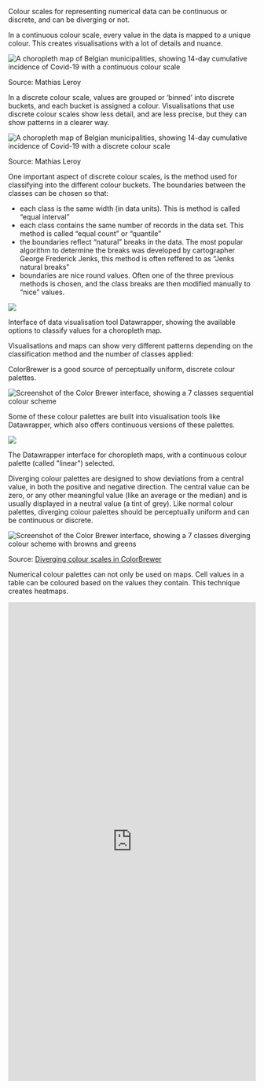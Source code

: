 Colour scales for representing numerical data can be continuous or discrete, and can be diverging or not.

In a continuous colour scale, every value in the data is mapped to a unique colour. This creates visualisations with a lot of details and nuance.

![A choropleth map of Belgian municipalities, showing 14-day cumulative incidence of Covid-19 with a continuous colour scale](Colour%20use%20in%20data%20visualisation%20acd08b9e488e4cd9bd518e063a86f6b7/continuous-colour-scale.jpg)

Source: Mathias Leroy

In a discrete colour scale, values are grouped or ‘binned’ into discrete buckets, and each bucket is assigned a colour. Visualisations that use discrete colour scales show less detail, and are less precise, but they can show patterns in a clearer way.

![A choropleth map of Belgian municipalities, showing 14-day cumulative incidence of Covid-19 with a discrete colour scale](Colour%20use%20in%20data%20visualisation%20acd08b9e488e4cd9bd518e063a86f6b7/discrete-colour-sclae.jpg)

Source: Mathias Leroy

One important aspect of discrete colour scales, is the method used for classifying into the different colour buckets. The boundaries between the classes can be chosen so that:

- each class is the same width (in data units). This is method is called “equal interval”
- each class contains the same number of records in the data set. This method is called “equal count” or “quantile”
- the boundaries reflect “natural” breaks in the data. The most popular algorithm to determine the breaks was developed by cartographer George Frederick Jenks, this method is often reffered to as “Jenks natural breaks”
- boundaries are nice round values. Often one of the three previous methods is chosen, and the class breaks are then modified manually to “nice” values.

![ ](Colour%20use%20in%20data%20visualisation%20acd08b9e488e4cd9bd518e063a86f6b7/datawrapper-classifications.png)

Interface of data visualisation tool Datawrapper, showing the available options to classify values for a choropleth map.

Visualisations and maps can show very different patterns depending on the classification method and the number of classes applied:

ColorBrewer is a good source of perceptually uniform, discrete colour palettes.

![Screenshot of the Color Brewer interface, showing a 7 classes sequential colour scheme](Colour%20use%20in%20data%20visualisation%20acd08b9e488e4cd9bd518e063a86f6b7/colorbrewer-sequential.png)

Some of these colour palettes are built into visualisation tools like Datawrapper, which also offers continuous versions of these palettes.

![ ](Colour%20use%20in%20data%20visualisation%20acd08b9e488e4cd9bd518e063a86f6b7/datawrapper-continuous.png)

The Datawrapper interface for choropleth maps, with a continuous colour palette (called "linear") selected.

Diverging colour palettes are designed to show deviations from a central value, in both the positive and negative direction. The central value can be zero, or any other meaningful value (like an average or the median) and is usually displayed in a neutral value (a tint of grey). Like normal colour palettes, diverging colour palettes should be perceptually uniform and can be continuous or discrete.

![Screenshot of the Color Brewer interface, showing a 7 classes diverging colour scheme with browns and greens](Colour%20use%20in%20data%20visualisation%20acd08b9e488e4cd9bd518e063a86f6b7/ColorBrewer-diverging.png)

Source: [Diverging colour scales in ColorBrewer](https://colorbrewer2.org/#type=diverging)

Numerical colour palettes can not only be used on maps. Cell values in a table can be coloured based on the values they contain. This technique creates heatmaps.

<iframe title="How EU member states are on their way to renewable energy sources for cooling and heating" aria-label="Table" id="datawrapper-chart-hn6rT" src="https://datawrapper.dwcdn.net/hn6rT/3/" scrolling="no" frameborder="0" style="border: none;" width="100%" height="974" data-external="1"></iframe>